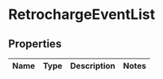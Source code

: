 # RetrochargeEventList

## Properties
Name | Type | Description | Notes
------------ | ------------- | ------------- | -------------
